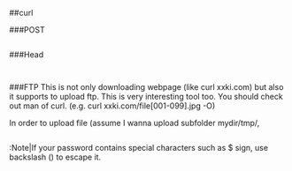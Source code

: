 
##curl

###POST
```linux
 ```
###Head
```linux
 ```
```linux
 ```
###FTP
This is not only downloading webpage (like curl xxki.com) but also it supports to upload ftp. This is very interesting tool too. You should check out man of curl. (e.g. curl xxki.com/file[001-099].jpg -O)

In order to upload file (assume I wanna upload subfolder mydir/tmp/, 
```linux
 ```
:Note|If your password contains special characters such as $ sign, use backslash (\) to escape it.



